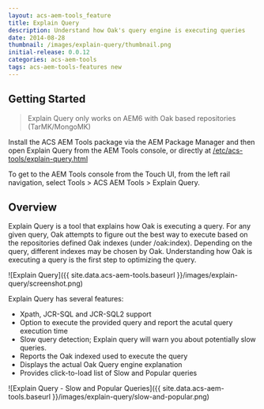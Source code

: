 ```yaml
---
layout: acs-aem-tools_feature
title: Explain Query
description: Understand how Oak's query engine is executing queries
date: 2014-08-28
thumbnail: /images/explain-query/thumbnail.png
initial-release: 0.0.12
categories: acs-aem-tools
tags: acs-aem-tools-features new
---
```


## Getting Started

> Explain Query only works on AEM6 with Oak based repositories (TarMK/MongoMK)

Install the ACS AEM Tools package via the AEM Package Manager and then open Explain Query from the AEM Tools console, or directly at [/etc/acs-tools/explain-query.html](http://localhost:4502/etc/acs-tools/explain-query.html)

To get to the AEM Tools console from the Touch UI, from the left rail navigation, select Tools > ACS AEM Tools > Explain Query.

## Overview

Explain Query is a tool that explains how Oak is executing a query. For any given query, Oak attempts to figure out the best way to execute based on the repositories defined Oak indexes (under /oak:index). Depending on the query, different indexes may be chosen by Oak. Understanding how Oak is executing a query is the first step to optimizing the query.

![Explain Query]({{ site.data.acs-aem-tools.baseurl }}/images/explain-query/screenshot.png)

Explain Query has several features:

* Xpath, JCR-SQL and JCR-SQL2 support
* Option to execute the provided query and report the acutal query execution time
* Slow query detection; Explain query will warn you about potentially slow queries. 
* Reports the Oak indexed used to execute the query
* Displays the actual Oak Query engine explanation
* Provides click-to-load list of Slow and Popular queries

![Explain Query - Slow and Popular Queries]({{ site.data.acs-aem-tools.baseurl }}/images/explain-query/slow-and-popular.png)
